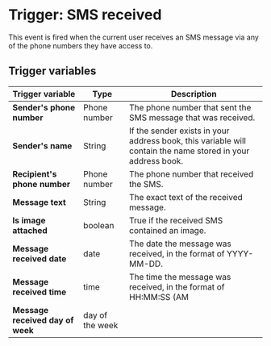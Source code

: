 # Trigger: SMS received

This event is fired when the current user receives an SMS message via any of the phone numbers they have access to. 

## Trigger variables

| Trigger variable | Type | Description |
|-|-|-|
| **Sender's phone number** | Phone number | The phone number that sent the SMS message that was received. |
| **Sender's name** | String | If the sender exists in your address book, this variable will contain the name stored in your address book. |
| **Recipient's phone number** | Phone number | The phone number that received the SMS. |
| **Message text** | String | The exact text of the received message. |
| **Is image attached** | boolean | True if the received SMS contained an image. |
| **Message received date** | date | The date the message was received, in the format of YYYY-MM-DD. |
| **Message received time** | time | The time the message was received, in the format of HH:MM:SS (AM|PM) | 
| **Message received day of week** | day of the week | |

